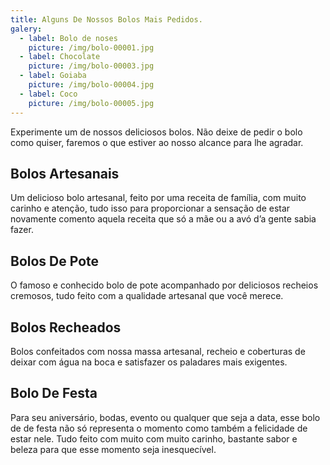```yaml
---
title: Alguns De Nossos Bolos Mais Pedidos.
galery:
  - label: Bolo de noses
    picture: /img/bolo-00001.jpg
  - label: Chocolate
    picture: /img/bolo-00003.jpg
  - label: Goiaba
    picture: /img/bolo-00004.jpg
  - label: Coco
    picture: /img/bolo-00005.jpg
---
```

Experimente um de nossos deliciosos bolos. Não deixe de pedir o bolo como quiser, faremos o que estiver ao nosso alcance para lhe agradar.

## Bolos Artesanais

Um delicioso bolo artesanal, feito por uma receita de família, com muito carinho e atenção, tudo isso para proporcionar a sensação de estar novamente comento aquela receita que só a mãe ou a avó d’a gente sabia fazer.

## Bolos De Pote

O famoso e conhecido bolo de pote acompanhado por deliciosos recheios cremosos, tudo feito com a qualidade artesanal que você merece.

## Bolos Recheados

Bolos confeitados com nossa massa artesanal, recheio e coberturas de deixar com água na boca e satisfazer os paladares mais exigentes.

## Bolo De Festa

Para seu aniversário, bodas, evento ou qualquer que seja a data, esse bolo de de festa não só representa o momento como também a felicidade de estar nele. Tudo feito com muito com muito carinho, bastante sabor e beleza para que esse momento seja inesquecível.

